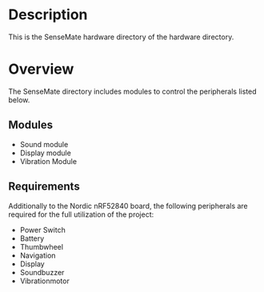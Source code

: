 # Description

This is the SenseMate hardware directory of the hardware directory. 

# Overview

The SenseMate directory includes modules to control the peripherals listed below.

## Modules

- Sound module
- Display module
- Vibration Module

## Requirements

Additionally to the Nordic nRF52840 board, the following peripherals are required for the full utilization of the project:

- Power Switch​
- Battery​
- Thumbwheel​
- Navigation​
- Display​
- Soundbuzzer​
- Vibrationmotor​

